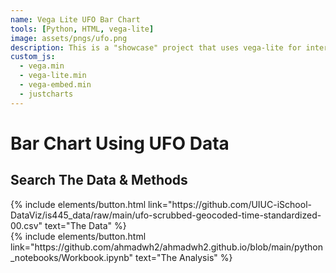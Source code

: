 ```yaml
---
name: Vega Lite UFO Bar Chart
tools: [Python, HTML, vega-lite]
image: assets/pngs/ufo.png
description: This is a "showcase" project that uses vega-lite for interactive viz!
custom_js:
  - vega.min
  - vega-lite.min
  - vega-embed.min
  - justcharts
---
```


# Bar Chart Using UFO Data

<vegachart schema-url="{{ site.baseurl }}/assets/json/LA_crime_dashboard.json" style="width: 100%"></vegachart>

## Search The Data & Methods

<div class="left">
{% include elements/button.html link="https://github.com/UIUC-iSchool-DataViz/is445_data/raw/main/ufo-scrubbed-geocoded-time-standardized-00.csv" text="The Data" %}
</div>

<div class="right">
{% include elements/button.html link="https://github.com/ahmadwh2/ahmadwh2.github.io/blob/main/python_notebooks/Workbook.ipynb" text="The Analysis" %}
</div>
